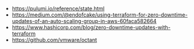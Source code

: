 - https://pulumi.io/reference/state.html
- https://medium.com/@endofcake/using-terraform-for-zero-downtime-updates-of-an-auto-scaling-group-in-aws-60faca582664
- https://www.hashicorp.com/blog/zero-downtime-updates-with-terraform
- https://github.com/vmware/octant
